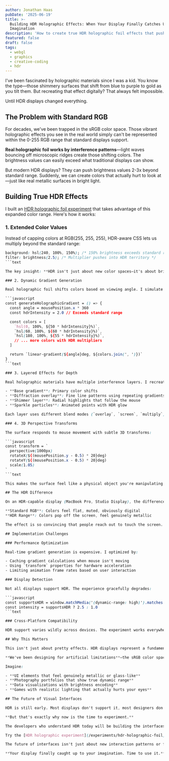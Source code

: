 ```yaml
---
author: Jonathan Haas
pubDate: '2025-06-19'
title: >-
  Building HDR Holographic Effects: When Your Display Finally Catches Up to Your
  Imagination
description: 'How to create true HDR holographic foil effects that push beyond standard RGB limits on modern displays'
featured: false
draft: false
tags:
  - webgl
  - graphics
  - creative-coding
  - hdr
---
```


I've been fascinated by holographic materials since I was a kid. You know the type—those shimmery surfaces that shift from blue to purple to gold as you tilt them. But recreating that effect digitally? That always felt impossible.

Until HDR displays changed everything.

## The Problem with Standard RGB

For decades, we've been trapped in the sRGB color space. Those vibrant holographic effects you see in the real world simply can't be represented within the 0-255 RGB range that standard displays support.

**Real holographic foil works by interference patterns**—light waves bouncing off microscopic ridges create those shifting colors. The brightness values can easily exceed what traditional displays can show.

But modern HDR displays? They can push brightness values 2-3x beyond standard range. Suddenly, we can create colors that actually hurt to look at—just like real metallic surfaces in bright light.

## Building True HDR Effects

I built an [HDR holographic foil experiment](/experiments/hdr-holographic-foil) that takes advantage of this expanded color range. Here's how it works:

### 1. Extended Color Values

Instead of capping colors at RGB(255, 255, 255), HDR-aware CSS lets us multiply beyond the standard range:

````css
background: hsl(240, 100%, 150%); /* 150% brightness exceeds standard range */
filter: brightness(2.5); /* Multiplier pushes into HDR territory */
```text

The key insight: **HDR isn't just about new color spaces—it's about brightness multipliers that exceed 1.0.**

### 2. Dynamic Gradient Generation

Real holographic foil shifts colors based on viewing angle. I simulate this with mouse-driven gradients:

```javascript
const generateHolographicGradient = () => {
  const angle = mousePosition.x * 360
  const hdrIntensity = 2.0 // Exceeds standard range

  const colors = [
    `hsl(0, 100%, ${50 * hdrIntensity}%)`,
    `hsl(60, 100%, ${60 * hdrIntensity}%)`,
    `hsl(180, 100%, ${55 * hdrIntensity}%)`,
    // ... more colors with HDR multipliers
  ]

  return `linear-gradient(${angle}deg, ${colors.join(', ')})`
}
```text

### 3. Layered Effects for Depth

Real holographic materials have multiple interference layers. I recreate this with stacked visual effects:

- **Base gradient**: Primary color shifts
- **Diffraction overlay**: Fine line patterns using repeating gradients
- **Shimmer layer**: Radial highlights that follow the mouse
- **Sparkle particles**: Animated points with HDR glow

Each layer uses different blend modes (`overlay`, `screen`, `multiply`) to create the complex interference patterns you see in real materials.

### 4. 3D Perspective Transforms

The surface responds to mouse movement with subtle 3D transforms:

```javascript
const transform = `
  perspective(1000px)
  rotateX(${(mousePosition.y - 0.5) * 20}deg)
  rotateY(${(mousePosition.x - 0.5) * 20}deg)
  scale(1.05)
`
```text

This makes the surface feel like a physical object you're manipulating.

## The HDR Difference

On an HDR-capable display (MacBook Pro, Studio Display), the difference is striking:

**Standard RGB**: Colors feel flat, muted, obviously digital
**HDR Range**: Colors pop off the screen, feel genuinely metallic

The effect is so convincing that people reach out to touch the screen.

## Implementation Challenges

### Performance Optimization

Real-time gradient generation is expensive. I optimized by:

- Caching gradient calculations when mouse isn't moving
- Using `transform` properties for hardware acceleration
- Limiting animation frame rates based on user interaction

### Display Detection

Not all displays support HDR. The experience gracefully degrades:

```javascript
const supportsHDR = window.matchMedia('(dynamic-range: high)').matches
const intensity = supportsHDR ? 2.5 : 1.0
```text

### Cross-Platform Compatibility

HDR support varies wildly across devices. The experiment works everywhere but shines on capable displays.

## Why This Matters

This isn't just about pretty effects. HDR displays represent a fundamental shift in what's possible with web interfaces.

**We've been designing for artificial limitations**—the sRGB color space—for 30 years. HDR removes those constraints.

Imagine:

- **UI elements that feel genuinely metallic or glass-like**
- **Photography portfolios that show true dynamic range**
- **Data visualizations with brightness encoding**
- **Games with realistic lighting that actually hurts your eyes**

## The Future of Visual Interfaces

HDR is still early. Most displays don't support it, most designers don't think about it, and most developers don't know how to use it.

**But that's exactly why now is the time to experiment.**

The developers who understand HDR today will be building the interfaces everyone else copies tomorrow.

Try the [HDR holographic experiment](/experiments/hdr-holographic-foil) if you have an HDR display. If you don't? Well, that's a good reason to upgrade.

The future of interfaces isn't just about new interaction patterns or faster performance. It's about breaking through the visual barriers we've accepted for decades.

**Your display finally caught up to your imagination. Time to use it.**
````
